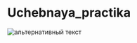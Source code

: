 # Uchebnaya_practika
<img src="путь к файлуhttps://c-cats.ru/wp-content/uploads/Ron-03-346x346.jpg?v=1623594253" alt="альтернативный текст">

